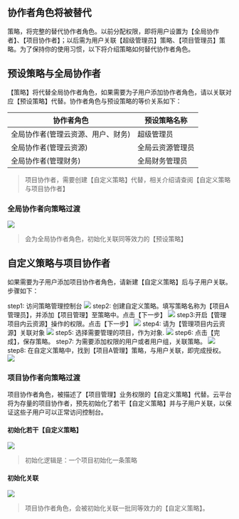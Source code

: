 ## 协作者角色将被替代
策略，将完整的替代协作者角色。以前分配权限，即将用户设置为【全局协作者】、【项目协作者】；以后需为用户关联【超级管理员】策略、【项目管理员】策略。为了保持你的使用习惯，以下将介绍策略如何替代协作者角色。

## 预设策略与全局协作者
【策略】将代替全局协作者角色，如果需要为子用户添加协作者角色，请以关联对应【预设策略】代替。协作者角色与预设策略的等价关系如下：

| 协作者角色 |预设策略名称 | 
|---------|---------|
| 全局协作者(管理云资源、用户、财务) | 超级管理员 | 
| 全局协作者(管理云资源) | 全局云资源管理员 | 
| 全局协作者(管理财务) | 全局财务管理员 | 
> 项目协作者，需要创建【自定义策略】代替，相关介绍请查阅【自定义策略与项目协作者】

### 全局协作者向策略过渡

![](http://imgcache.tce.fsphere.cn/image/mccdn.qcloud.com/static/img/b59edf2deab1d92d50d9fe6c6912f29a/image.png)
> 会为全局协作者角色，初始化关联同等效力的【预设策略】


## 自定义策略与项目协作者
如果需要为子用户添加项目协作者角色，请新建【自定义策略】后与子用户关联。步骤如下：

step1: 访问策略管理控制台
![](http://imgcache.tce.fsphere.cn/image/mccdn.qcloud.com/static/img/c89067bbee25cabc34aa058bf7194502/image.png)
step2: 创建自定义策略。填写策略名称为【项目A管理员】，并添加【项目管理】至策略中。点击【下一步】
![](http://imgcache.tce.fsphere.cn/image/mccdn.qcloud.com/static/img/f6652cda7f9fc9b7f6ab2a24f9723a04/image.png)
step3:开启【管理项目内云资源】操作的权限。点击【下一步】
![](http://imgcache.tce.fsphere.cn/image/mccdn.qcloud.com/static/img/380852b808833321120c5130998a036b/image.png)
step4: 请为【管理项目内云资源】关联对象
![](http://imgcache.tce.fsphere.cn/image/mccdn.qcloud.com/static/img/44fa94c64ccae019ad4a6aeefa840321/image.png)
step5: 选择需要管理的项目，作为对象.
![](http://imgcache.tce.fsphere.cn/image/mccdn.qcloud.com/static/img/18bb0e3231a835656048d609a38de4a9/image.png)
step6: 点击【完成】，保存策略。
step7: 为需要添加权限的用户或者用户组，关联策略。
![](http://imgcache.tce.fsphere.cn/image/mccdn.qcloud.com/static/img/4b5d12cf46cfc19178138ebfa1796406/image.png)
step8: 在自定义策略中，找到【项目A管理】策略，与用户关联，即完成授权。
![](http://imgcache.tce.fsphere.cn/image/mccdn.qcloud.com/static/img/2d35d4b79a7280922ed6160f0e83e01c/image.png)

### 项目协作者向策略过渡
项目协作者角色，被描述了【项目管理】业务权限的【自定义策略】代替。云平台将为存量的项目协作者，预先初始化了若干【自定义策略】并与子用户关联，以保证这些子用户可以正常访问控制台。

#### 初始化若干【自定义策略】
![](http://imgcache.tce.fsphere.cn/image/mccdn.qcloud.com/static/img/fbc70b2ca9cb12769f97afcd645e85a3/image.png)
> 初始化逻辑是：一个项目初始化一条策略

#### 初始化关联
![](http://imgcache.tce.fsphere.cn/image/mccdn.qcloud.com/static/img/07bd7be98b84e6f43b37e890ef0fdfb3/image.png)
> 项目协作者角色，会被初始化关联一批同等效力的【自定义策略】。
